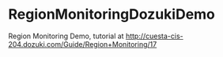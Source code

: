 # RegionMonitoringDozukiDemo
Region Monitoring Demo, tutorial at http://cuesta-cis-204.dozuki.com/Guide/Region+Monitoring/17
